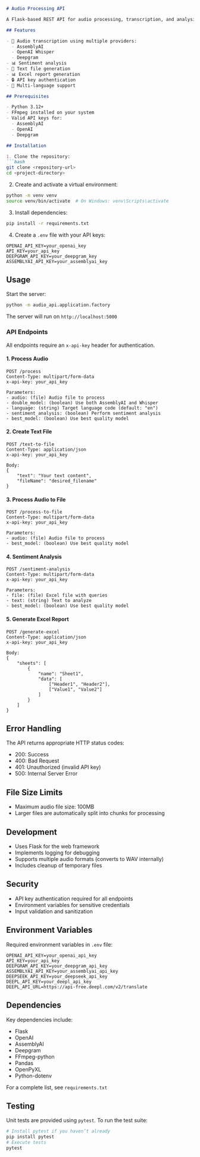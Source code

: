 

```markdown:README.md
# Audio Processing API

A Flask-based REST API for audio processing, transcription, and analysis. This service supports multiple transcription models (AssemblyAI, OpenAI Whisper, Deepgram), sentiment analysis, and file handling capabilities.

## Features

- 🎤 Audio transcription using multiple providers:
  - AssemblyAI
  - OpenAI Whisper
  - Deepgram
- 📊 Sentiment analysis
- 📝 Text file generation
- 📊 Excel report generation
- 🔒 API key authentication
- 🎯 Multi-language support

## Prerequisites

- Python 3.12+
- FFmpeg installed on your system
- Valid API keys for:
  - AssemblyAI
  - OpenAI
  - Deepgram

## Installation

1. Clone the repository:
```bash
git clone <repository-url>
cd <project-directory>
```

2. Create and activate a virtual environment:
```bash
python -m venv venv
source venv/bin/activate  # On Windows: venv\Scripts\activate
```

3. Install dependencies:
```bash
pip install -r requirements.txt
```

4. Create a `.env` file with your API keys:
```env
OPENAI_API_KEY=your_openai_key
API_KEY=your_api_key
DEEPGRAM_API_KEY=your_deepgram_key
ASSEMBLYAI_API_KEY=your_assemblyai_key
```

## Usage

Start the server:
```bash
python -m audio_api.application.factory
```

The server will run on `http://localhost:5000`

### API Endpoints

All endpoints require an `x-api-key` header for authentication.

#### 1. Process Audio
```http
POST /process
Content-Type: multipart/form-data
x-api-key: your_api_key

Parameters:
- audio: (file) Audio file to process
- double_model: (boolean) Use both AssemblyAI and Whisper
- language: (string) Target language code (default: "en")
- sentiment_analysis: (boolean) Perform sentiment analysis
- best_model: (boolean) Use best quality model
```

#### 2. Create Text File
```http
POST /text-to-file
Content-Type: application/json
x-api-key: your_api_key

Body:
{
    "text": "Your text content",
    "fileName": "desired_filename"
}
```

#### 3. Process Audio to File
```http
POST /process-to-file
Content-Type: multipart/form-data
x-api-key: your_api_key

Parameters:
- audio: (file) Audio file to process
- best_model: (boolean) Use best quality model
```

#### 4. Sentiment Analysis
```http
POST /sentiment-analysis
Content-Type: multipart/form-data
x-api-key: your_api_key

Parameters:
- file: (file) Excel file with queries
- text: (string) Text to analyze
- best_model: (boolean) Use best quality model
```

#### 5. Generate Excel Report
```http
POST /generate-excel
Content-Type: application/json
x-api-key: your_api_key

Body:
{
    "sheets": [
        {
            "name": "Sheet1",
            "data": [
                ["Header1", "Header2"],
                ["Value1", "Value2"]
            ]
        }
    ]
}
```

## Error Handling

The API returns appropriate HTTP status codes:
- 200: Success
- 400: Bad Request
- 401: Unauthorized (invalid API key)
- 500: Internal Server Error

## File Size Limits

- Maximum audio file size: 100MB
- Larger files are automatically split into chunks for processing

## Development

- Uses Flask for the web framework
- Implements logging for debugging
- Supports multiple audio formats (converts to WAV internally)
- Includes cleanup of temporary files

## Security

- API key authentication required for all endpoints
- Environment variables for sensitive credentials
- Input validation and sanitization

## Environment Variables

Required environment variables in `.env` file:
```env
OPENAI_API_KEY=your_openai_api_key
API_KEY=your_api_key
DEEPGRAM_API_KEY=your_deepgram_api_key
ASSEMBLYAI_API_KEY=your_assemblyai_api_key
DEEPSEEK_API_KEY=your_deepseek_api_key
DEEPL_API_KEY=your_deepl_api_key
DEEPL_API_URL=https://api-free.deepl.com/v2/translate
```

## Dependencies

Key dependencies include:
- Flask
- OpenAI
- AssemblyAI
- Deepgram
- FFmpeg-python
- Pandas
- OpenPyXL
- Python-dotenv

For a complete list, see `requirements.txt`

## Testing

Unit tests are provided using `pytest`. To run the test suite:

```bash
# Install pytest if you haven’t already
pip install pytest
# Execute tests
pytest
```
```
